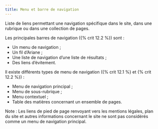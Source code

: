 ```yaml
---
title: Menu et barre de navigation
---
```


Liste de liens permettant une navigation spécifique dans le site, dans une
rubrique ou dans une collection de pages.

Les principales barres de navigation ({% crit 12.2 %}) sont :

- Un menu de navigation ;
- Un fil d’Ariane ;
- Une liste de navigation d’une liste de résultats ;
- Des liens d’évitement.

Il existe différents types de menu de navigation ({% crit 12.1 %} et {% crit 12.2 %}) :

- Menu de navigation principal ;
- Menu de sous-rubrique ;
- Menu contextuel ;
- Table des matières concernant un ensemble de pages.

Note : Les liens de pied de page renvoyant vers les mentions légales, plan du
site et autres informations concernant le site ne sont pas considérés comme un
menu de navigation principal.
